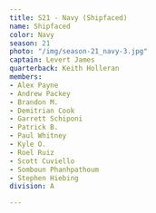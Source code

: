 ```yaml
---
title: S21 - Navy (Shipfaced)
name: Shipfaced
color: Navy
season: 21
photo: "/img/season-21_navy-3.jpg"
captain: Levert James
quarterback: Keith Holleran
members:
- Alex Payne
- Andrew Packey
- Brandon M.
- Demitrian Cook
- Garrett Schiponi
- Patrick B.
- Paul Whitney
- Kyle O.
- Roel Ruiz
- Scott Cuviello
- Somboun Phanhpathoum
- Stephen Hiebing
division: A

---
```

